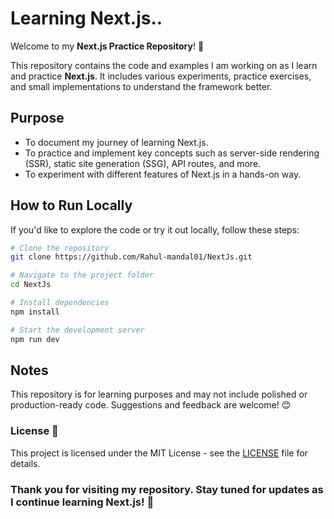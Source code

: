 # Learning Next.js..

Welcome to my **Next.js Practice Repository**! 🎉  

This repository contains the code and examples I am working on as I learn and practice **Next.js**. It includes various experiments, practice exercises, and small implementations to understand the framework better.  

## Purpose
- To document my journey of learning Next.js.
- To practice and implement key concepts such as server-side rendering (SSR), static site generation (SSG), API routes, and more.
- To experiment with different features of Next.js in a hands-on way.

## How to Run Locally  
If you'd like to explore the code or try it out locally, follow these steps:  

```bash
# Clone the repository
git clone https://github.com/Rahul-mandal01/NextJs.git

# Navigate to the project folder
cd NextJs

# Install dependencies
npm install

# Start the development server
npm run dev
```

## Notes
This repository is for learning purposes and may not include polished or production-ready code.
Suggestions and feedback are welcome! 😊

### License 📄

This project is licensed under the MIT License - see the [LICENSE](LICENSE) file for details.


###   Thank you for visiting my repository. Stay tuned for updates as I continue learning Next.js! 🚀
